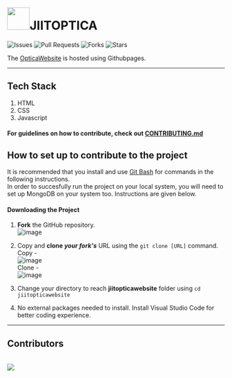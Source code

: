 # <img src="https://github.com/jiitopticachapter/jiitopticawebsite/blob/main/img1/favicon-16x16.png" width="52">JIITOPTICA


![Issues](https://img.shields.io/github/issues/jiitopticachapter/jiitopticawebsite)
![Pull Requests](https://img.shields.io/github/issues-pr/jiitopticachapter/jiitopticawebsite?)
![Forks](https://img.shields.io/github/forks/jiitopticachapter/jiitopticawebsite)
![Stars](https://img.shields.io/github/stars/jiitopticachapter/jiitopticawebsite)

The [OpticaWebsite](https://www.jiitopticachapter.com/) is hosted using Githubpages.

---
## Tech Stack
1. HTML
2. CSS
3. Javascript

#### For guidelines on how to contribute, check out [CONTRIBUTING.md](https://github.com/jiitopticachapter/jiitopticawebsite/blob/main/CONTRIBUTING.md) 

## How to set up to contribute to the project
It is recommended that you install and use [Git Bash](https://git-scm.com/downloads) for commands in the following instructions.  
In order to succesfully run the project on your local system, you will need to set up MongoDB on your system too. Instructions are given below.  

#### Downloading the Project

1. **Fork** the GitHub repository.  
   ![image](https://user-images.githubusercontent.com/70942982/143769515-719cdb62-3b85-4d55-8577-ca6a5cdbc4bb.png)

2. Copy and **clone *your fork's*** URL using the `git clone [URL]` command. <br/>
   Copy - <br/>
   ![image](https://github.com/jiitopticachapter/jiitopticawebsite/blob/main/img1/git-link.png) <br/>
   Clone - <br/>
   ![image](https://github.com/jiitopticachapter/jiitopticawebsite/blob/main/img1/git-clone.png)

3. Change your directory to reach **jiitopticawebsite** folder using `cd jiitopticawebsite`

4. No external packages needed to install.
Install Visual Studio Code for better coding experience.


---


## Contributors
<br>
<a href="https://github.com/jiitopticachapter/jiitopticawebsite/graphs/contributors">
  <img src="https://contrib.rocks/image?repo=jiitopticachapter/jiitopticawebsite" />
</a>
<br>

